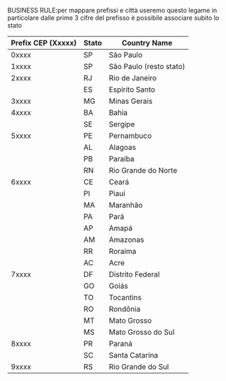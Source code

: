 BUSINESS RULE:per mappare prefissi e città useremo questo legame
in particolare dalle prime 3 cifre del prefisso è possibile associare subito lo stato


| Prefix CEP (Xxxxx) | Stato | Country Name             |
|----------------------|-------|------------------------|
| 0xxxx                | SP    | São Paulo              |
| 1xxxx                | SP    | São Paulo (resto stato)|
| 2xxxx                | RJ    | Rio de Janeiro         |
|                      | ES    | Espírito Santo         |
| 3xxxx                | MG    | Minas Gerais           |
| 4xxxx                | BA    | Bahia                  |
|                      | SE    | Sergipe                |
| 5xxxx                | PE    | Pernambuco             |
|                      | AL    | Alagoas                |
|                      | PB    | Paraíba                |
|                      | RN    | Rio Grande do Norte    |
| 6xxxx                | CE    | Ceará                  |
|                      | PI    | Piauí                  |
|                      | MA    | Maranhão               |
|                      | PA    | Pará                   |
|                      | AP    | Amapá                  |
|                      | AM    | Amazonas               |
|                      | RR    | Roraima                |
|                      | AC    | Acre                   |
| 7xxxx                | DF    | Distrito Federal       |
|                      | GO    | Goiás                  |
|                      | TO    | Tocantins              |
|                      | RO    | Rondônia               |
|                      | MT    | Mato Grosso            |
|                      | MS    | Mato Grosso do Sul     |
| 8xxxx                | PR    | Paraná                 |
|                      | SC    | Santa Catarina         |
| 9xxxx                | RS    | Rio Grande do Sul      |
